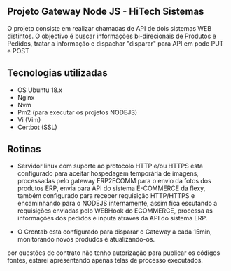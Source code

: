 ## Projeto Gateway Node JS - HiTech Sistemas

O projeto consiste em realizar chamadas de API de dois sistemas WEB distintos. O objectivo é buscar informações bi-direcionais de Produtos e Pedidos, tratar a informação e dispachar "disparar" para API em pode PUT e POST

## Tecnologias utilizadas

- OS Ubuntu 18.x
- Nginx
- Nvm
- Pm2 (para executar os projetos NODEJS)
- Vi (Vim)
- Certbot (SSL)
  
## Rotinas

- Servidor linux com suporte ao protocolo HTTP e/ou HTTPS esta configurado para aceitar hospedagem temporária de imagens, processadas pelo gateway ERP2ECOMM para o envio da fotos dos produtos ERP, envia para API do sistema E-COMMERCE da flexy, também configurado para receber requisição HTTP/HTTPS e encaminhando para o NODEJS internamente, assim fica escutando a requisições enviadas pelo WEBHook do ECOMMERCE, processa as informações dos pedidos e inputa atraves da API do sistema ERP.

- O Crontab esta configurado para disparar o Gateway a cada 15min, monitorando novos produdos é atualizando-os.

por questões de contrato não tenho autorização para publicar os códigos fontes, estarei apresentando apenas telas de processo executados.
